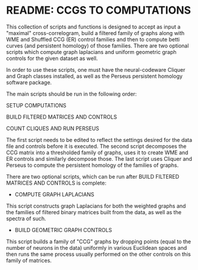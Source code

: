 README: CCGS TO COMPUTATIONS
==


This collection of scripts and functions is designed to accept 
as input a "maximal" cross-correlogram, build a filtered family
of graphs along with WME and Shuffled CCG (ER) control families
and then to compute betti curves (and persistent homology) of
those families. There are two optional scripts which compute
graph laplacians and uniform geometric graph controls for the
given dataset as well.

In order to use these scripts, one must have the 
neural-codeware Cliquer and Graph classes installed, as well
as the Perseus persistent homology software package. 

The main scripts should be run in the following order:

  SETUP COMPUTATIONS

  BUILD FILTERED MATRICES AND CONTROLS

  COUNT CLIQUES AND RUN PERSEUS

The first script needs to be edited to reflect the settings
desired for the data file and controls before it is executed. 
The second script decomposes the CCG matrix into a thresholded
family of graphs, uses it to create WME and ER controls and 
similarly decompose those. The last script uses Cliquer and 
Perseus to compute the persistent homology of the 
families of graphs.

There are two optional scripts, which can be run after 
BUILD FILTERED MATRICES AND CONTROLS is complete:

 * COMPUTE GRAPH LAPLACIANS

This script constructs graph Laplacians for both the weighted
graphs and the families of filtered binary matrices built from 
the data, as well as the spectra of such. 

 * BUILD GEOMETRIC GRAPH CONTROLS

This script builds a family of "CCG" graphs by dropping
points (equal to the number of neurons in the data)
uniformly in various Euclidean spaces and then runs the
same process usually performed on the other controls on
this family of matrices.
